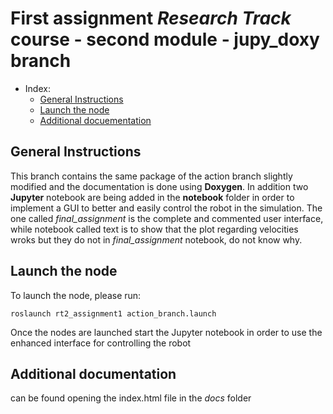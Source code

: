 # First assignment _Research Track_ course - second module - jupy_doxy branch

- Index:
  - [General Instructions](#general-instructions)
  - [Launch the node](#launch-the-node)
  - [Additional docuementation](#additional-documentation)
## General Instructions

This branch contains the same package of the action branch slightly modified and the documentation is done using **Doxygen**. In addition two **Jupyter** notebook are being added in the **notebook** folder in order to implement a GUI to better and easily control the robot in the simulation. The one called *final_assignment* is the complete and commented user interface, while notebook called text is to show that the plot regarding velocities wroks but they do not in *final_assignment* notebook, do not know why.

## Launch the node 

To launch the node, please run:
```
roslaunch rt2_assignment1 action_branch.launch
```
Once the nodes are launched start the Jupyter notebook in order to use the enhanced interface for controlling the robot

## Additional documentation

can be found opening the index.html file in the *docs* folder
